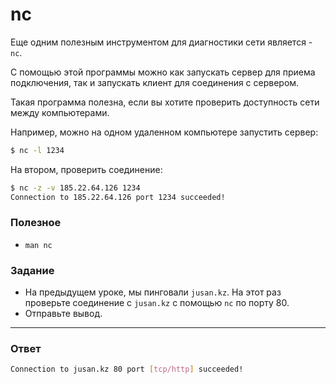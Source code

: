 # nc

Еще одним полезным инструментом для диагностики сети является - `nc`.

С помощью этой программы можно как запускать сервер для приема подключения, так и запускать клиент для соединения с сервером.

Такая программа полезна, если вы хотите проверить доступность сети между компьютерами.

Например, можно на одном удаленном компьютере запустить сервер:

```bash
$ nc -l 1234
```

На втором, проверить соединение:

```bash
$ nc -z -v 185.22.64.126 1234
Connection to 185.22.64.126 port 1234 succeeded!
```

### Полезное

- `man nc`

### Задание

- На предыдущем уроке, мы пинговали `jusan.kz`. На этот раз проверьте соединение с `jusan.kz` с помощью `nc` по порту 80.
- Отправьте вывод.

---

### Ответ

```bash
Connection to jusan.kz 80 port [tcp/http] succeeded!
```
